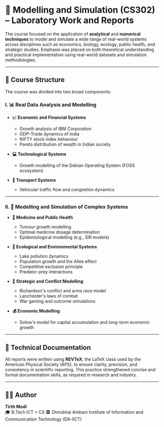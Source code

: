 # 🧮 Modelling and Simulation (CS302) – Laboratory Work and Reports

The course focused on the application of **analytical** and **numerical techniques** to model and simulate a wide range of real-world systems across disciplines such as economics, biology, ecology, public health, and strategic studies. Emphasis was placed on both theoretical understanding and practical implementation using real-world datasets and simulation methodologies.

---

## 🧭 Course Structure

The course was divided into two broad components:

### I. 📊 Real Data Analysis and Modelling

- **📈 Economic and Financial Systems**
  - Growth analysis of IBM Corporation
  - GDP–Trade dynamics of India
  - NIFTY stock index behaviour
  - Pareto distribution of wealth in Indian society

- **💻 Technological Systems**
  - Growth modelling of the Debian Operating System (FOSS ecosystem)

- **🚗 Transport Systems**
  - Vehicular traffic flow and congestion dynamics

---

### II. 🔬 Modelling and Simulation of Complex Systems

- **🧬 Medicine and Public Health**
  - Tumour growth modelling
  - Optimal medicine dosage determination
  - Epidemiological modelling (e.g., SIR models)

- **🌱 Ecological and Environmental Systems**
  - Lake pollution dynamics
  - Population growth and the Allee effect
  - Competitive exclusion principle
  - Predator-prey interactions

- **🎯 Strategic and Conflict Modelling**
  - Richardson's conflict and arms race model
  - Lanchester's laws of combat
  - War gaming and outcome simulations

- **💰 Economic Modelling**
  - Solow's model for capital accumulation and long-term economic growth

---

## 📝 Technical Documentation

All reports were written using **REVTeX**, the LaTeX class used by the American Physical Society (APS), to ensure clarity, precision, and consistency in scientific reporting. This practice strengthened concise and formal documentation skills, as required in research and industry.

---

## 👨‍💻 Author

**Tirth Modi**  
🎓 B.Tech ICT + CS 
🏛️ Dhirubhai Ambani Institute of Information and Communication Technology (DA-IICT)

